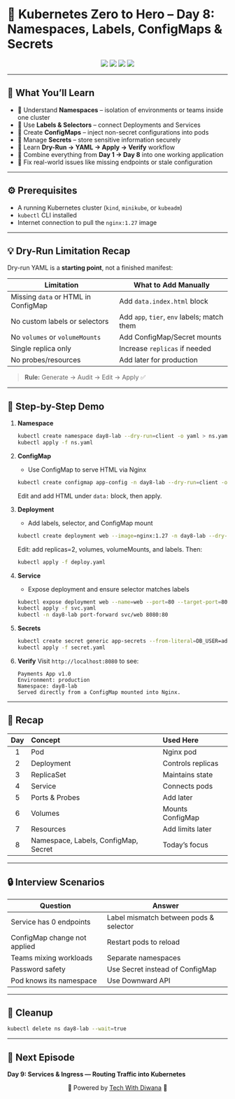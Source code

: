 # 🚀 Kubernetes Zero to Hero – Day 8: Namespaces, Labels, ConfigMaps & Secrets

<p align="center">
  <img src="https://img.shields.io/badge/Kubernetes-Day%208-blue?style=for-the-badge"/>
  <img src="https://img.shields.io/badge/Level-Beginner-success?style=for-the-badge"/>
  <img src="https://img.shields.io/badge/Project-Reproducible-lightgrey?style=for-the-badge"/>
  <img src="https://img.shields.io/badge/Series-Tech With Diwana-red?style=for-the-badge"/>
</p>

---

## 🎯 What You’ll Learn
- 🔹 Understand **Namespaces** – isolation of environments or teams inside one cluster  
- 🔹 Use **Labels & Selectors** – connect Deployments and Services  
- 🔹 Create **ConfigMaps** – inject non-secret configurations into pods  
- 🔹 Manage **Secrets** – store sensitive information securely  
- 🔹 Learn **Dry-Run → YAML → Apply → Verify** workflow  
- 🔹 Combine everything from **Day 1 → Day 8** into one working application  
- 🔹 Fix real-world issues like missing endpoints or stale configuration

---

## ⚙️ Prerequisites
- A running Kubernetes cluster (`kind`, `minikube`, or `kubeadm`)  
- `kubectl` CLI installed  
- Internet connection to pull the `nginx:1.27` image  

---

## 💡 Dry-Run Limitation Recap
Dry-run YAML is a **starting point**, not a finished manifest:

| Limitation | What to Add Manually |
|-------------|---------------------|
| Missing `data` or HTML in ConfigMap | Add `data.index.html` block |
| No custom labels or selectors | Add `app`, `tier`, `env` labels; match them |
| No `volumes` or `volumeMounts` | Add ConfigMap/Secret mounts |
| Single replica only | Increase `replicas` if needed |
| No probes/resources | Add later for production |

> **Rule:** Generate → Audit → Edit → Apply ✅

---

## 🧱 Step-by-Step Demo
1. **Namespace**
   ```bash
   kubectl create namespace day8-lab --dry-run=client -o yaml > ns.yaml
   kubectl apply -f ns.yaml
   ```

2. **ConfigMap**
   - Use ConfigMap to serve HTML via Nginx  
   ```bash
   kubectl create configmap app-config -n day8-lab --dry-run=client -o yaml > cm.yaml
   ```
   Edit and add HTML under `data:` block, then apply.

3. **Deployment**
   - Add labels, selector, and ConfigMap mount  
   ```bash
   kubectl create deployment web --image=nginx:1.27 -n day8-lab --dry-run=client -o yaml > deploy.yaml
   ```
   Edit: add replicas=2, volumes, volumeMounts, and labels. Then:
   ```bash
   kubectl apply -f deploy.yaml
   ```

4. **Service**
   - Expose deployment and ensure selector matches labels
   ```bash
   kubectl expose deployment web --name=web --port=80 --target-port=80 --type=NodePort -n day8-lab --dry-run=client -o yaml > svc.yaml
   kubectl apply -f svc.yaml
   kubectl -n day8-lab port-forward svc/web 8080:80
   ```

5. **Secrets**
   ```bash
   kubectl create secret generic app-secrets --from-literal=DB_USER=admin --from-literal=DB_PASS='S3cur3P@ss!' -n day8-lab --dry-run=client -o yaml > secret.yaml
   kubectl apply -f secret.yaml
   ```

6. **Verify**
   Visit `http://localhost:8080` to see:
   ```
   Payments App v1.0
   Environment: production
   Namespace: day8-lab
   Served directly from a ConfigMap mounted into Nginx.
   ```

---

## 🧩 Recap
| Day | Concept | Used Here |
|:--:|:--|:--|
| 1 | Pod | Nginx pod |
| 2 | Deployment | Controls replicas |
| 3 | ReplicaSet | Maintains state |
| 4 | Service | Connects pods |
| 5 | Ports & Probes | Add later |
| 6 | Volumes | Mounts ConfigMap |
| 7 | Resources | Add limits later |
| 8 | Namespace, Labels, ConfigMap, Secret | Today’s focus |

---

## 🔒 Interview Scenarios
| Question | Answer |
|-----------|--------|
| Service has 0 endpoints | Label mismatch between pods & selector |
| ConfigMap change not applied | Restart pods to reload |
| Teams mixing workloads | Separate namespaces |
| Password safety | Use Secret instead of ConfigMap |
| Pod knows its namespace | Use Downward API |

---

## 🧹 Cleanup
```bash
kubectl delete ns day8-lab --wait=true
```

---

## 🎥 Next Episode
**Day 9: Services & Ingress — Routing Traffic into Kubernetes**

<p align="center">
  💙 Powered by <a href="https://youtube.com/@TechWithDiwana">Tech With Diwana</a> 🚀
</p>
